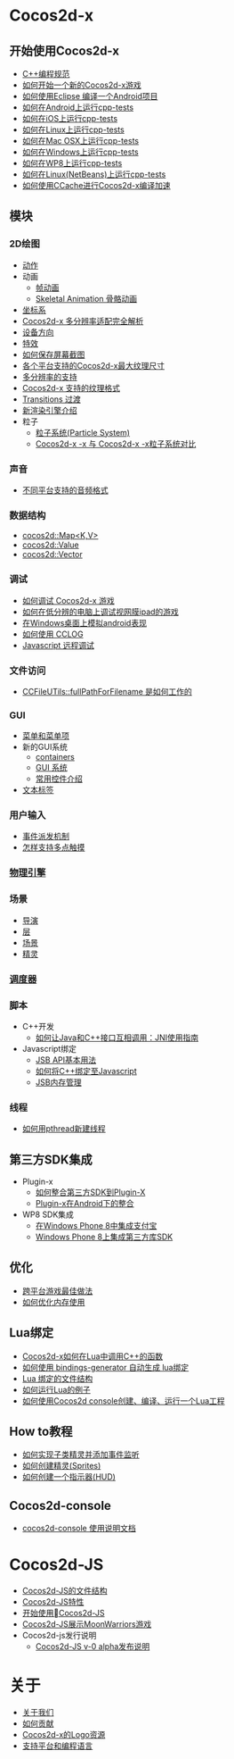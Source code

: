 # Cocos2d-x

## 开始使用Cocos2d-x

- [C++编程规范](./cpp-coding-style/zh.md)
- [如何开始一个新的Cocos2d-x游戏](./how-to-start-a-new-cocos2d-x-game/zh.md)
- [如何使用Eclipse 编译一个Android项目](./how-to-build-android-project-with-eclipse/zh.md)
- [如何在Android上运行cpp-tests](./how-to-run-cpp-tests-on-android/zh.md)
- [如何在iOS上运行cpp-tests](./how-to-run-cpp-tests-on-iOS/zh.md)
- [如何在Linux上运行cpp-tests](./how-to-run-cpp-tests-on-linux/zh.md)
- [如何在Mac OSX上运行cpp-tests](./how-to-run-cpp-tests-on-mac-osx/zh.md)
- [如何在Windows上运行cpp-tests](./how-to-run-cpp-tests-on-win32/zh.md)
- [如何在WP8上运行cpp-tests](./how-to-run-cpp-tests-on-wp8/zh.md)
- [如何在Linux(NetBeans)上运行cpp-tests](./how-to-run-cpp-tests-on-netbeans/zh.md)
- [如何使用CCache进行Cocos2d-x编译加速](./ccache-speed-up/zh.md)

## 模块

### 2D绘图

- [动作](./actions/zh.md)
- 动画
	- [帧动画](./sprite-sheet-animation/zh.md)
	- [Skeletal Animation 骨骼动画 ](./skeletal-animation/zh.md)
- [坐标系](./coordinate-system/zh.md)
- [Cocos2d-x 多分辨率适配完全解析](./detailed-explanation-of-multi-resolution/zh.md)
- [设备方向](./device-orientation/zh.md)
- [特效](./effects/zh.md)
- [如何保存屏幕截图](./how-to-save-a-screenshot/zh.md)
- [各个平台支持的Cocos2d-x最大纹理尺寸](./max-size-of-textures-in-cocos2d-x/zh.md)
- [多分辨率的支持](./multi-resolution-support/zh.md)
- [Cocos2d-x 支持的纹理格式](./texture-formats-supported/zh.md)
- [Transitions 过渡](./transitions/zh.md)
- [新渲染引擎介绍](./renderer/zh.md)
- 粒子
	- [粒子系统(Particle System)](./particles/zh.md)
	- [Cocos2d-x -x 与 Cocos2d-x -x粒子系统对比](./particle-system-comparison-of-v2x-and-v3x/zh.md)
	
### 声音

- [不同平台支持的音频格式](./audio-formats-supported-by-cocosdenshion-on-different-platforms/zh.md)

### 数据结构

- [cocos2d::Map<K,V>](./map/zh.md)
- [cocos2d::Value](./value/zh.md)
- [cocos2d::Vector<T>](./vector/zh.md)

### 调试

- [如何调试 Cocos2d-x 游戏](./how-to-debug-cocos2d-x-games/zh.md)
- [如何在低分辨的电脑上调试视网膜ipad的游戏](./how-to-debug-games-for-ipad-retina-on-low-resolution-pc/zh.md)
- [在Windows桌面上模拟android表现](./how-to-simulate-android-behaviors-on-windows-desktop/zh.md)
- [如何使用 CCLOG](./how-to-use-cclog/zh.md)
- [Javascript 远程调试](./javascript-remote-debugging/zh.md)

### 文件访问

- [CCFileUTils::fullPathForFilename 是如何工作的](./how-does-ccfileutilsfullpathforfilename-work/zh.md)

### GUI

- [菜单和菜单项](./menu-and-menuItems/zh.md)
- 新的GUI系统
	- [containers](./containers/zh.md)
	- [GUI 系统](./overview-of-new-gui/zh.md)
	- [常用控件介绍](./widget/zh.md)
- [文本标签](./text-labels/zh.md)
	
### 用户输入

- [事件派发机制](./eventdispatcher-mechanism/zh.md)
- [怎样支持多点触摸](./how-to-enable-multi-touch/zh.md)

### [物理引擎](./physics/zh.md)

### 场景

- [导演](./director/zh.md)
- [层](./layer/zh.md)
- [场景](./scene/zh.md)
- [精灵](./sprite/zh.md)

### [调度器](./scheduler/zh.md)

### 脚本

- C++开发
	- [如何让Java和C++接口互相调用：JNI使用指南](./how-to-use-jni/zh.md)
- Javascript绑定
	- [JSB API基本用法](./basic-usage-of-jsb-api/zh.md)
	- [如何将C++绑定至Javascript](./how-to-bind-c++-to-javascript/zh.md)
	- [JSB内存管理](./memory-management-of-jsb/zh.md)

### 线程

- [如何用pthread新建线程](./how-to-use-pthread/zh.md)

## 第三方SDK集成

- Plugin-x
	- [如何整合第三方SDK到Plugin-X](./how-to-integrate-a-3rd-party-sdk-into-plugin-x/zh.md)
	- [Plugin-x在Android下的整合](./plugin-x-integration-guide-for-android/zh.md)
- WP8 SDK集成
	- [在Windows Phone 8中集成支付宝](./how-to-integrate-alipay/zh.md)
	- [Windows Phone 8上集成第三方库SDK](./how-to-integrate-third-sdk/zh.md)


## 优化

- [跨平台游戏最佳做法](./best-practice-of-cross-platform-games/zh.md)
- [如何优化内存使用](./how-to-optimise-memory-usage/zh.md)

## Lua绑定

- [Cocos2d-x如何在Lua中调用C++的函数](./how-to-call-c++-from-lua/zh.md)
- [如何使用 bindings-generator 自动生成 lua绑定](./how-to-use-bindings-generator/zh.md)
- [Lua 绑定的文件结构](./folder-structure-of-lua-binding/zh.md)
- [如何运行Lua的例子](./how-to-run-lua-samples/zh.md)
- [如何使用Cocos2d console创建、编译、运行一个Lua工程](./how-to-createcompile-and-run-a-new-lua-project-with-cocos2d-console/zh.md) 

## How to教程

- [如何实现子类精灵并添加事件监听](./how-to-subclass-sprite-and-add-event-listeners/zh.md)
- [如何创建精灵(Sprites) ](./how-to-create-sprites/zh.md)
- [如何创建一个指示器(HUD)](./how-to-create-a-hud/zh.md)

## Cocos2d-console

- [cocos2d-console 使用说明文档](./cocos2d-console/zh.md)

# Cocos2d-JS

- [Cocos2d-JS的文件结构](./folder-structure-of-cocos2d-js/zh.md)
- [Cocos2d-JS特性](./features-of-cocos2d-js/zh.md)
- [开始使用Cocos2d-JS](./getting-started-with-cocos2d-js/zh.md)
- [Cocos2d-JS展示MoonWarriors游戏](./moonwarriors-cocos2d-js-showcase/zh.md)
- Cocos2d-js发行说明
	- [Cocos2d-JS v-0 alpha发布说明](./release-notes-for-cocos2d-js-v30alpha/zh.md)

# 关于

- [关于我们](./about-us/zh.md)
- [如何贡献](./contribution/zh.md) 
- [Cocos2d-x的Logo资源](./logo-resources-of-cocos2d-x/zh.md)
- [支持平台和编程语言](./supported-platforms-and-programming-languages/zh.md)
